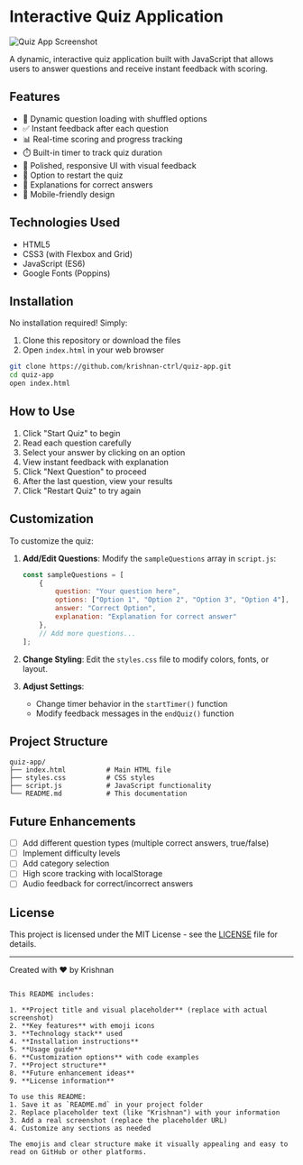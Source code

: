 # Interactive Quiz Application

![Quiz App Screenshot](https://via.placeholder.com/600x400?text=Quiz+App+Screenshot)

A dynamic, interactive quiz application built with JavaScript that allows users to answer questions and receive instant feedback with scoring.

## Features

- 🎯 Dynamic question loading with shuffled options
- ✅ Instant feedback after each question
- 📊 Real-time scoring and progress tracking
- ⏱️ Built-in timer to track quiz duration
- 🎨 Polished, responsive UI with visual feedback
- 🔄 Option to restart the quiz
- 📝 Explanations for correct answers
- 📱 Mobile-friendly design

## Technologies Used

- HTML5
- CSS3 (with Flexbox and Grid)
- JavaScript (ES6)
- Google Fonts (Poppins)

## Installation

No installation required! Simply:

1. Clone this repository or download the files
2. Open `index.html` in your web browser

```bash
git clone https://github.com/krishnan-ctrl/quiz-app.git
cd quiz-app
open index.html
```

## How to Use

1. Click "Start Quiz" to begin
2. Read each question carefully
3. Select your answer by clicking on an option
4. View instant feedback with explanation
5. Click "Next Question" to proceed
6. After the last question, view your results
7. Click "Restart Quiz" to try again

## Customization

To customize the quiz:

1. **Add/Edit Questions**:
   Modify the `sampleQuestions` array in `script.js`:
   ```javascript
   const sampleQuestions = [
       {
           question: "Your question here",
           options: ["Option 1", "Option 2", "Option 3", "Option 4"],
           answer: "Correct Option",
           explanation: "Explanation for correct answer"
       },
       // Add more questions...
   ];
   ```

2. **Change Styling**:
   Edit the `styles.css` file to modify colors, fonts, or layout.

3. **Adjust Settings**:
   - Change timer behavior in the `startTimer()` function
   - Modify feedback messages in the `endQuiz()` function

## Project Structure

```
quiz-app/
├── index.html          # Main HTML file
├── styles.css          # CSS styles
├── script.js           # JavaScript functionality
└── README.md           # This documentation
```

## Future Enhancements

- [ ] Add different question types (multiple correct answers, true/false)
- [ ] Implement difficulty levels
- [ ] Add category selection
- [ ] High score tracking with localStorage
- [ ] Audio feedback for correct/incorrect answers

## License

This project is licensed under the MIT License - see the [LICENSE](LICENSE) file for details.

---

Created with ❤️ by Krishnan
```

This README includes:

1. **Project title and visual placeholder** (replace with actual screenshot)
2. **Key features** with emoji icons
3. **Technology stack** used
4. **Installation instructions**
5. **Usage guide**
6. **Customization options** with code examples
7. **Project structure**
8. **Future enhancement ideas**
9. **License information**

To use this README:
1. Save it as `README.md` in your project folder
2. Replace placeholder text (like "Krishnan") with your information
3. Add a real screenshot (replace the placeholder URL)
4. Customize any sections as needed

The emojis and clear structure make it visually appealing and easy to read on GitHub or other platforms.

